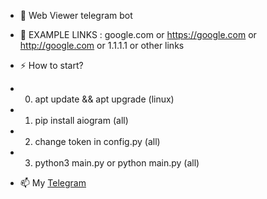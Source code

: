 - :telescope: Web Viewer telegram bot 

- :seedling: EXAMPLE LINKS : google.com or https://google.com or http://google.com or 1.1.1.1 or other links 

- :zap: How to start? 

- 0. apt update && apt upgrade (linux)

- 1. pip install aiogram (all)

- 2. change token in config.py (all)

- 3. python3 main.py or python main.py (all)

- :mailbox: My [Telegram](https://t.me/+YxvI9zUdaRs1NDUy)
